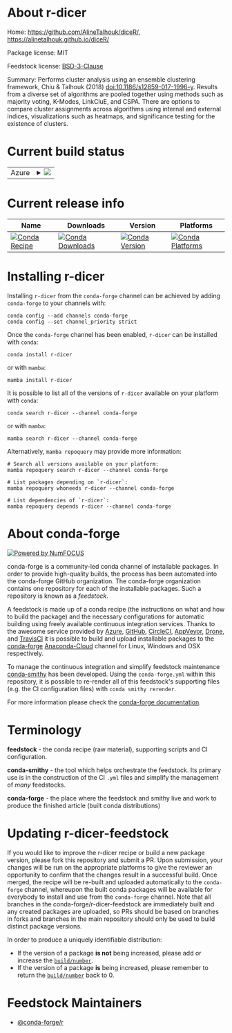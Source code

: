 About r-dicer
=============

Home: https://github.com/AlineTalhouk/diceR/, https://alinetalhouk.github.io/diceR/

Package license: MIT

Feedstock license: [BSD-3-Clause](https://github.com/conda-forge/r-dicer-feedstock/blob/main/LICENSE.txt)

Summary: Performs cluster analysis using an ensemble clustering framework, Chiu & Talhouk (2018) <doi:10.1186/s12859-017-1996-y>.  Results from a diverse set of algorithms are pooled together using methods such as majority voting, K-Modes, LinkCluE, and CSPA. There are options to compare cluster assignments across algorithms using internal and external indices, visualizations such as heatmaps, and significance testing for the existence of clusters.

Current build status
====================


<table>
    
  <tr>
    <td>Azure</td>
    <td>
      <details>
        <summary>
          <a href="https://dev.azure.com/conda-forge/feedstock-builds/_build/latest?definitionId=17908&branchName=main">
            <img src="https://dev.azure.com/conda-forge/feedstock-builds/_apis/build/status/r-dicer-feedstock?branchName=main">
          </a>
        </summary>
        <table>
          <thead><tr><th>Variant</th><th>Status</th></tr></thead>
          <tbody><tr>
              <td>linux_64_r_base4.1</td>
              <td>
                <a href="https://dev.azure.com/conda-forge/feedstock-builds/_build/latest?definitionId=17908&branchName=main">
                  <img src="https://dev.azure.com/conda-forge/feedstock-builds/_apis/build/status/r-dicer-feedstock?branchName=main&jobName=linux&configuration=linux%20linux_64_r_base4.1" alt="variant">
                </a>
              </td>
            </tr><tr>
              <td>linux_64_r_base4.2</td>
              <td>
                <a href="https://dev.azure.com/conda-forge/feedstock-builds/_build/latest?definitionId=17908&branchName=main">
                  <img src="https://dev.azure.com/conda-forge/feedstock-builds/_apis/build/status/r-dicer-feedstock?branchName=main&jobName=linux&configuration=linux%20linux_64_r_base4.2" alt="variant">
                </a>
              </td>
            </tr><tr>
              <td>osx_64_r_base4.1</td>
              <td>
                <a href="https://dev.azure.com/conda-forge/feedstock-builds/_build/latest?definitionId=17908&branchName=main">
                  <img src="https://dev.azure.com/conda-forge/feedstock-builds/_apis/build/status/r-dicer-feedstock?branchName=main&jobName=osx&configuration=osx%20osx_64_r_base4.1" alt="variant">
                </a>
              </td>
            </tr><tr>
              <td>osx_64_r_base4.2</td>
              <td>
                <a href="https://dev.azure.com/conda-forge/feedstock-builds/_build/latest?definitionId=17908&branchName=main">
                  <img src="https://dev.azure.com/conda-forge/feedstock-builds/_apis/build/status/r-dicer-feedstock?branchName=main&jobName=osx&configuration=osx%20osx_64_r_base4.2" alt="variant">
                </a>
              </td>
            </tr><tr>
              <td>win_64</td>
              <td>
                <a href="https://dev.azure.com/conda-forge/feedstock-builds/_build/latest?definitionId=17908&branchName=main">
                  <img src="https://dev.azure.com/conda-forge/feedstock-builds/_apis/build/status/r-dicer-feedstock?branchName=main&jobName=win&configuration=win%20win_64_" alt="variant">
                </a>
              </td>
            </tr>
          </tbody>
        </table>
      </details>
    </td>
  </tr>
</table>

Current release info
====================

| Name | Downloads | Version | Platforms |
| --- | --- | --- | --- |
| [![Conda Recipe](https://img.shields.io/badge/recipe-r--dicer-green.svg)](https://anaconda.org/conda-forge/r-dicer) | [![Conda Downloads](https://img.shields.io/conda/dn/conda-forge/r-dicer.svg)](https://anaconda.org/conda-forge/r-dicer) | [![Conda Version](https://img.shields.io/conda/vn/conda-forge/r-dicer.svg)](https://anaconda.org/conda-forge/r-dicer) | [![Conda Platforms](https://img.shields.io/conda/pn/conda-forge/r-dicer.svg)](https://anaconda.org/conda-forge/r-dicer) |

Installing r-dicer
==================

Installing `r-dicer` from the `conda-forge` channel can be achieved by adding `conda-forge` to your channels with:

```
conda config --add channels conda-forge
conda config --set channel_priority strict
```

Once the `conda-forge` channel has been enabled, `r-dicer` can be installed with `conda`:

```
conda install r-dicer
```

or with `mamba`:

```
mamba install r-dicer
```

It is possible to list all of the versions of `r-dicer` available on your platform with `conda`:

```
conda search r-dicer --channel conda-forge
```

or with `mamba`:

```
mamba search r-dicer --channel conda-forge
```

Alternatively, `mamba repoquery` may provide more information:

```
# Search all versions available on your platform:
mamba repoquery search r-dicer --channel conda-forge

# List packages depending on `r-dicer`:
mamba repoquery whoneeds r-dicer --channel conda-forge

# List dependencies of `r-dicer`:
mamba repoquery depends r-dicer --channel conda-forge
```


About conda-forge
=================

[![Powered by
NumFOCUS](https://img.shields.io/badge/powered%20by-NumFOCUS-orange.svg?style=flat&colorA=E1523D&colorB=007D8A)](https://numfocus.org)

conda-forge is a community-led conda channel of installable packages.
In order to provide high-quality builds, the process has been automated into the
conda-forge GitHub organization. The conda-forge organization contains one repository
for each of the installable packages. Such a repository is known as a *feedstock*.

A feedstock is made up of a conda recipe (the instructions on what and how to build
the package) and the necessary configurations for automatic building using freely
available continuous integration services. Thanks to the awesome service provided by
[Azure](https://azure.microsoft.com/en-us/services/devops/), [GitHub](https://github.com/),
[CircleCI](https://circleci.com/), [AppVeyor](https://www.appveyor.com/),
[Drone](https://cloud.drone.io/welcome), and [TravisCI](https://travis-ci.com/)
it is possible to build and upload installable packages to the
[conda-forge](https://anaconda.org/conda-forge) [Anaconda-Cloud](https://anaconda.org/)
channel for Linux, Windows and OSX respectively.

To manage the continuous integration and simplify feedstock maintenance
[conda-smithy](https://github.com/conda-forge/conda-smithy) has been developed.
Using the ``conda-forge.yml`` within this repository, it is possible to re-render all of
this feedstock's supporting files (e.g. the CI configuration files) with ``conda smithy rerender``.

For more information please check the [conda-forge documentation](https://conda-forge.org/docs/).

Terminology
===========

**feedstock** - the conda recipe (raw material), supporting scripts and CI configuration.

**conda-smithy** - the tool which helps orchestrate the feedstock.
                   Its primary use is in the construction of the CI ``.yml`` files
                   and simplify the management of *many* feedstocks.

**conda-forge** - the place where the feedstock and smithy live and work to
                  produce the finished article (built conda distributions)


Updating r-dicer-feedstock
==========================

If you would like to improve the r-dicer recipe or build a new
package version, please fork this repository and submit a PR. Upon submission,
your changes will be run on the appropriate platforms to give the reviewer an
opportunity to confirm that the changes result in a successful build. Once
merged, the recipe will be re-built and uploaded automatically to the
`conda-forge` channel, whereupon the built conda packages will be available for
everybody to install and use from the `conda-forge` channel.
Note that all branches in the conda-forge/r-dicer-feedstock are
immediately built and any created packages are uploaded, so PRs should be based
on branches in forks and branches in the main repository should only be used to
build distinct package versions.

In order to produce a uniquely identifiable distribution:
 * If the version of a package **is not** being increased, please add or increase
   the [``build/number``](https://docs.conda.io/projects/conda-build/en/latest/resources/define-metadata.html#build-number-and-string).
 * If the version of a package **is** being increased, please remember to return
   the [``build/number``](https://docs.conda.io/projects/conda-build/en/latest/resources/define-metadata.html#build-number-and-string)
   back to 0.

Feedstock Maintainers
=====================

* [@conda-forge/r](https://github.com/conda-forge/r/)

